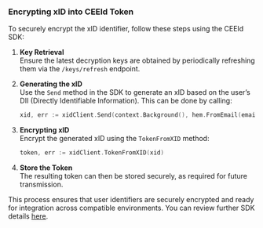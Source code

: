 ### **Encrypting xID into CEEId Token**

To securely encrypt the xID identifier, follow these steps using the CEEId SDK:

1. **Key Retrieval**  
   Ensure the latest decryption keys are obtained by periodically refreshing them via the `/keys/refresh` endpoint.

2. **Generating the xID**  
   Use the `Send` method in the SDK to generate an xID based on the user’s DII (Directly Identifiable Information). This can be done by calling:
   
   ```go
   xid, err := xidClient.Send(context.Background(), hem.FromEmail(email))
   ```

3. **Encrypting xID**  
   Encrypt the generated xID using the `TokenFromXID` method:

   ```go
   token, err := xidClient.TokenFromXID(xid)
   ```

4. **Store the Token**  
   The resulting token can then be stored securely, as required for future transmission.

This process ensures that user identifiers are securely encrypted and ready for integration across compatible environments. You can review further SDK details [here](https://github.com/ceeideu/sdk).

